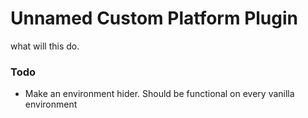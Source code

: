 # Unnamed Custom Platform Plugin
what will this do.

### Todo
- Make an environment hider. Should be functional on every vanilla environment
